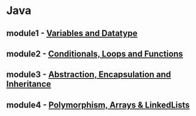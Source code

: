 # Java 
## module1 - [Variables and Datatype](https://github.com/shivakumaryevunja/Upgrade-campus-6521-Sept/blob/main/module/Variables%20and%20Datatype) 
## module2 - [Conditionals, Loops and Functions](https://github.com/shivakumaryevunja/Upgrade-campus-6521-Sept/blob/main/module/Conditionals%2C%20Loops%20%26%20Functions)
## module3 - [Abstraction, Encapsulation and Inheritance](https://github.com/shivakumaryevunja/Upgrade-campus-6521-Sept/blob/main/module/Abstraction%2C%20Encapsulation%20and%20Inheritance)
## module4 - [Polymorphism, Arrays & LinkedLists](https://github.com/shivakumaryevunja/Upgrade-campus-6521-Sept/blob/main/module/Polymorphism%2C%20Arrays%20%26%20LinkedLists)
